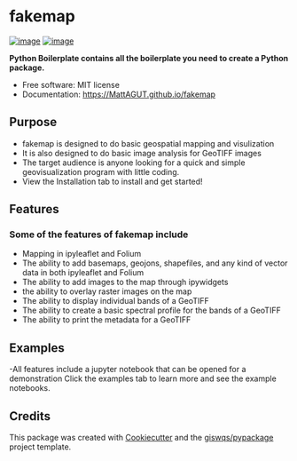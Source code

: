 # fakemap


[![image](https://img.shields.io/pypi/v/fakemap.svg)](https://pypi.python.org/pypi/fakemap)
[![image](https://img.shields.io/conda/vn/conda-forge/fakemap.svg)](https://anaconda.org/conda-forge/fakemap)


**Python Boilerplate contains all the boilerplate you need to create a Python package.**


-   Free software: MIT license
-   Documentation: https://MattAGUT.github.io/fakemap
    
## Purpose

- fakemap is designed to do basic geospatial mapping and visulization
- It is also designed to do basic image analysis for GeoTIFF images
- The target audience is anyone looking for a quick and simple geovisualization program with little coding.
- View the Installation tab to install and get started!

## Features

### Some of the features of fakemap include
- Mapping in ipyleaflet and Folium
- The ability to add basemaps, geojons, shapefiles, and any kind of vector data in both ipyleaflet and Folium
- The ability to add images to the map through ipywidgets
- the ability to overlay raster images on the map
- The ability to display individual bands of a GeoTIFF
- The ability to create a basic spectral profile for the bands of a GeoTIFF
- The ability to print the metadata for a GeoTIFF  

## Examples
-All features include a jupyter notebook that can be opened for a demonstration Click the examples tab to learn more and see the example notebooks.

## Credits

This package was created with [Cookiecutter](https://github.com/cookiecutter/cookiecutter) and the [giswqs/pypackage](https://github.com/giswqs/pypackage) project template.

